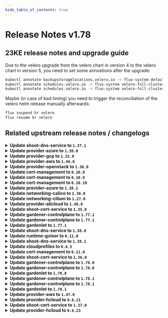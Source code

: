 ```yaml
---
hide_table_of_contents: true
---
```


# Release Notes v1.78

## 23KE release notes and upgrade guide
Due to the velero upgrade from the velero chart in version 4 to the velero chart in version 5, you need to set some annoations after the upgrade:
```sh
kubectl annotate backupstoragelocations.velero.io -n flux-system default meta.helm.sh/release-name=velero meta.helm.sh/release-namespace=flux-system
kubectl annotate schedules.velero.io -n flux-system velero-full-cluster-daily meta.helm.sh/release-name=velero meta.helm.sh/release-namespace=flux-system
kubectl annotate schedules.velero.io -n flux-system velero-full-cluster-hourly meta.helm.sh/release-name=velero meta.helm.sh/release-namespace=flux-system
```
Maybe (in case of bad timing) you need to trigger the reconciliation of the velero helm release manually afterwards:
```sh
flux suspend hr velero
flux resume hr velero
```

## Related upstream release notes / changelogs


<details>
<summary><b>Update shoot-dns-service to <code>1.37.1</code></b></summary>

# [gardener/gardener-extension-shoot-dns-service]

## 🐛 Bug Fixes

- `[USER]` Fail if reading secret for external provider fails. (#231) by `Martin Weindel <martin.weindel@sap.com>` [$890c829ba1058e748ef1f05ec7bfe3bbf644f6a7]

</details>

<details>
<summary><b>Update provider-azure to <code>1.38.0</code></b></summary>

# [gardener/gardener-extension-provider-azure]

## ⚠️ Breaking Changes

- `[OPERATOR]` The `security.gardener.cloud/pod-security-enforce` annotation in the ControllerRegistration is set to `baseline`. With this, the pods running in the extension namespace should comply with `baseline` pod-security standard. by @shafeeqes [#713]
- `[OPERATOR]` `provider-azure` no longer supports Shoots or Seeds with Кubernetes version < 1.22. by @shafeeqes [#708]
## ✨ New Features

- `[DEVELOPER]` This extension is now compatible with the `MachineControllerManagerDeployment` feature gate of `gardenlet`. by @rfranzke [#705]
- `[OPERATOR]` The `gardener-extension-admission-azure` chart allows to optionally configure a projected volume based kubeconfig. by @timuthy [#721]
## 🏃 Others

- `[OPERATOR]` Remove limits from critical control plane components. by @kon-angelo [#715]
- `[OPERATOR]` always search latest os version to build up the Bastion instance by @tedteng [#668]
- `[USER]` The node-controller-manager is now set to keep setting deprecated node labels for k8s clusters of version `>=1.26.0, <1.28.0` to ensure pods using persistent volumes with node affinities are scheduled in the cluster. by @vpnachev [#716]
# [gardener/terraformer]

## 🏃 Others

- `[OPERATOR]` Alpine has been updated to v1.18.2 by @kon-angelo [gardener/terraformer#138]
- `[OPERATOR]` Golang has been updated to v1.20.5 by @kon-angelo [gardener/terraformer#138]

</details>

<details>
<summary><b>Update provider-gcp to <code>1.32.0</code></b></summary>

# [gardener/gardener-extension-provider-gcp]

## ⚠️ Breaking Changes

- `[OPERATOR]` `provider-gcp` no longer supports Shoots or Seeds with Кubernetes version < 1.22. by @shafeeqes [#628]
- `[OPERATOR]` The `security.gardener.cloud/pod-security-enforce` annotation in the ControllerRegistration is set to `baseline`. With this, the pods running in the extension namespace should comply with `baseline` pod-security standard. by @shafeeqes [#632]
## ✨ New Features

- `[DEVELOPER]` This extension is now compatible with the `MachineControllerManagerDeployment` feature gate of `gardenlet`. by @rfranzke [#624]
- `[OPERATOR]` The `gardener-extension-admission-gcp` chart allows to optionally configure a projected volume based kubeconfig. by @timuthy [#638]
## 🏃 Others

- `[OPERATOR]` `cloud-controller-manager`'s route controller is no longer activated for clusters with overlay network by @ScheererJ [#631]
- `[OPERATOR]` Remove limits from critical control plane components. by @kon-angelo [#634]
- `[OPERATOR]` The following image is updated:
  - registry.k8s.io/cloud-provider-gcp/gcp-compute-persistent-disk-csi-driver: v1.9.5 -> v1.9.7 by @ialidzhikov [#636]
# [gardener/terraformer]

## 🏃 Others

- `[OPERATOR]` Golang has been updated to v1.20.5 by @kon-angelo [gardener/terraformer#138]
- `[OPERATOR]` Alpine has been updated to v1.18.2 by @kon-angelo [gardener/terraformer#138]

</details>

<details>
<summary><b>Update provider-aws to <code>1.46.0</code></b></summary>

# [gardener/gardener-extension-provider-aws]

## ⚠️ Breaking Changes

- `[OPERATOR]` `provider-aws` no longer supports Shoots or Seeds with Кubernetes version < 1.22. by @shafeeqes [#771]
- `[USER]` If the AWS Load Balancer Controller is deployed, the user used by the cloudprovider needs additional permissions. See last section in this example AWS IAM policy document [here](https://github.com/gardener/gardener-extension-provider-aws/blob/master/docs/usage-as-end-user.md#permissions) for more details. by @MartinWeindel [#717]
## ✨ New Features

- `[OPERATOR]` The `gardener-extension-admission-aws` chart allows to optionally configure a projected volume based kubeconfig. by @timuthy [#791]
- `[DEVELOPER]` This extension is now compatible with the `MachineControllerManagerDeployment` feature gate of `gardenlet`. by @rfranzke [#774]
- `[USER]` The AWS Load Balancer Controller is deployed into the control plane if enabled with `spec.provider.controlPlaneConfig.loadBalancerController.enabled=true` in the shoot manifest. by @MartinWeindel [#717]
## 🏃 Others

- `[OPERATOR]` Infrastructure dualstack support can be enabled via `spec.provider.infrastructureConfig.dualStack.enabled: true` in the shoot.yaml. by @DockToFuture [#778]
- `[OPERATOR]` add a sustainable way to get available image AMIs for the test by @tedteng [#715]
- `[OPERATOR]` Remove limits from system critical components by @kon-angelo [#787]
# [gardener/terraformer]

## 🏃 Others

- `[OPERATOR]` Golang has been updated to v1.20.5 by @kon-angelo [gardener/terraformer#138]
- `[OPERATOR]` Alpine has been updated to v1.18.2 by @kon-angelo [gardener/terraformer#138]

</details>

<details>
<summary><b>Update provider-openstack to <code>1.36.0</code></b></summary>

# [gardener/machine-controller-manager]

## 🐛 Bug Fixes

- `[OPERATOR]` Included `UnavailableReplicas` in determining if a machine deployment status update is needed by @ialidzhikov [gardener/machine-controller-manager#834]
# [gardener/gardener-extension-provider-openstack]

## ⚠️ Breaking Changes

- `[OPERATOR]` `provider-openstack` no longer supports Seeds or Shoots with Кubernetes version < 1.22. by @shafeeqes [#648]
- `[OPERATOR]` The `security.gardener.cloud/pod-security-enforce` annotation in the ControllerRegistration is set to `baseline`. With this, the pods running in the extension namespace should comply with `baseline` pod-security standard. by @shafeeqes [#653]
## ✨ New Features

- `[OPERATOR]` Flow-based infrastructure reconciliation without Terraformer by @MartinWeindel [#528]
- `[OPERATOR]` The `gardener-extension-admission-openstack` chart allows to optionally configure a projected volume based kubeconfig. by @timuthy [#660]
- `[DEVELOPER]` This extension is now compatible with the `MachineControllerManagerDeployment` feature gate of `gardenlet`. by @rfranzke [#645]
## 🐛 Bug Fixes

- `[OPERATOR]` Fix rendering of CSI manila storageclass if creating infrastructure fails. by @MartinWeindel [#652]
## 🏃 Others

- `[OPERATOR]` Provider-extension will attempt to delete all kubernetes loadbalancers that were not cleaned up by the CCM on infrastructure deletion. by @kon-angelo [#656]
- `[OPERATOR]` machineDeployment will have the label `topology.cinder.csi.openstack.org/zone` when created. by @elankath [#659]
- `[OPERATOR]` Remove limits from critical control plane components. by @kon-angelo [#657]
- `[DEVELOPER]` All code related to the removed `APIServerSNI` feature gate of `gardenlet` has been removed from this extension. by @rfranzke [#644]
# [gardener/terraformer]

## 🏃 Others

- `[OPERATOR]` Golang has been updated to v1.20.5 by @kon-angelo [gardener/terraformer#138]
- `[OPERATOR]` Alpine has been updated to v1.18.2 by @kon-angelo [gardener/terraformer#138]

</details>

<details>
<summary><b>Update cert-management to <code>0.10.8</code></b></summary>

# [gardener/cert-management]

## ⚠️ Breaking Changes

- `[OPERATOR]` Support of CRDs of version `apiextensions.k8s.io/v1beta1` is dropped. by @acumino [#133]
## 🏃 Others

- `[OPERATOR]` Bump golang from `1.20.6` to `1.20.7` by @MartinWeindel [#134]

</details>

<details>
<summary><b>Update cert-management to <code>0.10.9</code></b></summary>

# [gardener/cert-management]

## 🐛 Bug Fixes

- `[OPERATOR]` Fix optional deployment of CRDs which was broken with release v0.10.8 by @MartinWeindel [#135]

</details>

<details>
<summary><b>Update cert-management to <code>0.10.10</code></b></summary>

no release notes available

</details>

<details>
<summary><b>Update provider-azure to <code>1.38.1</code></b></summary>

# [gardener/gardener-extension-provider-azure]

## 🏃 Others

- `[OPERATOR]` Bastion instances now use the latest ubuntu server 22.04 LTS version  by @kon-angelo [#724]

</details>

<details>
<summary><b>Update networking-calico to <code>1.36.0</code></b></summary>

# [gardener/gardener-extension-networking-calico]

## ⚠️ Breaking Changes

- `[OPERATOR]` The `security.gardener.cloud/pod-security-enforce` annotation in the ControllerRegistration is set to `baseline`. With this, the pods running in the extension namespace should comply with `baseline` pod-security standard. by @shafeeqes [#280]
## ✨ New Features

- `[OPERATOR]` The `gardener-extension-admission-calico` chart allows to optionally configure a projected volume based kubeconfig. by @timuthy [#289]
## 🏃 Others

- `[OPERATOR]` Allow propagating pod routes to nodes without overlay network by specifying `shoot.spec.networking.providerConfig.overlay.createPodRoutes: true` by @ScheererJ [#285]

</details>

<details>
<summary><b>Update networking-cilium to <code>1.27.0</code></b></summary>

# [gardener/gardener-extension-networking-cilium]

## ⚠️ Breaking Changes

- `[OPERATOR]` The `security.gardener.cloud/pod-security-enforce` annotation in the ControllerRegistration is set to `baseline`. With this, the pods running in the extension namespace should comply with `baseline` pod-security standard. by @shafeeqes [#199]
## ✨ New Features

- `[OPERATOR]` The `gardener-extension-admission-cilium` chart allows to optionally configure a projected volume based kubeconfig. by @timuthy [#208]
## 🏃 Others

- `[OPERATOR]` Allow propagating pod routes to nodes without overlay network by specifying `shoot.spec.networking.providerConfig.overlay.createPodRoutes: true` by @ScheererJ [#203]
- `[OPERATOR]` Update cilium to `v1.14.0`. by @DockToFuture [#206]
- `[OPERATOR]` Update to cilium `v1.14.1`. by @DockToFuture [#209]

</details>

<details>
<summary><b>Update provider-alicloud to <code>1.48.0</code></b></summary>

# [gardener/gardener-extension-provider-alicloud]

## ⚠️ Breaking Changes

- `[OPERATOR]` The `security.gardener.cloud/pod-security-enforce` annotation in the ControllerRegistration is set to `baseline`. With this, the pods running in the extension namespace should comply with `baseline` pod-security standard. by @shafeeqes [#634]
- `[OPERATOR]` `provider-alicloud` no longer supports Shoots or Seeds with Кubernetes version < 1.22. by @shafeeqes [#623]
## ✨ New Features

- `[OPERATOR]` The `gardener-extension-admission-alicloud` chart allows to optionally configure a projected volume based kubeconfig. by @timuthy [#636]
## 🐛 Bug Fixes

- `[OPERATOR]` A bug related to the network policy annotations that prevented the shoot control plane Prometheus from scraping the `cloud-controller-manager` and caused false alerts is fixed. by @istvanballok [#637]
# [gardener/terraformer]

## 🏃 Others

- `[OPERATOR]` Golang has been updated to v1.20.5 by @kon-angelo [gardener/terraformer#138]
- `[OPERATOR]` Alpine has been updated to v1.18.2 by @kon-angelo [gardener/terraformer#138]

## Docker Images
gardener-extension-provider-alicloud: `eu.gcr.io/gardener-project/gardener/extensions/provider-alicloud:v1.48.0`
gardener-extension-admission-alicloud: `eu.gcr.io/gardener-project/gardener/extensions/admission-alicloud:v1.48.0`

</details>

<details>
<summary><b>Update shoot-cert-service to <code>1.35.0</code></b></summary>

# [gardener/gardener-extension-shoot-cert-service]

## ⚠️ Breaking Changes

- `[OPERATOR]` The `security.gardener.cloud/pod-security-enforce` annotation in the ControllerRegistration is set to `baseline`. With this, the pods running in the extension namespace should comply with `baseline` pod-security standard. by @shafeeqes [#175]
## 🏃 Others

- `[OPERATOR]` Bumps [github.com/gardener/gardener](https://github.com/gardener/gardener) from 1.75.0 to 1.76.2. by @dependabot[bot] [#179]
- `[OPERATOR]` Refactor imagevector package to conform to usage pattern in gardener/gardener by @MartinWeindel [#181]
- `[OPERATOR]` Bumps golang from 1.20.6 to 1.21.0. by @dependabot[bot] [#178]
- `[OPERATOR]` Bumps [github.com/gardener/gardener](https://github.com/gardener/gardener) from 1.76.2 to 1.77.0. by @dependabot[bot] [#180]
- `[USER]` Add configuration field `certExpirationAlertDays` to allow overriding default value in shoot manifest. by @MartinWeindel [#176]
# [gardener/cert-management]

## ⚠️ Breaking Changes

- `[OPERATOR]` Support of CRDs of version `apiextensions.k8s.io/v1beta1` is dropped. by @acumino [gardener/cert-management#133]
## 🐛 Bug Fixes

- `[OPERATOR]` Fix optional deployment of CRDs which was broken with release v0.10.8 by @MartinWeindel [gardener/cert-management#135]
## 🏃 Others

- `[OPERATOR]` Bump golang from `1.20.6` to `1.20.7` by @MartinWeindel [gardener/cert-management#134]

</details>

<details>
<summary><b>Update gardener-controlplane to <code>1.77.1</code></b></summary>

# [gardener/gardener]

## 🐛 Bug Fixes

- `[OPERATOR]` A bug is fixed that prevented scraping the metrics of etcd in the shoot control plane. by @gardener-ci-robot [#8372]

</details>

<details>
<summary><b>Update gardener-controlplane to <code>1.77.1</code></b></summary>

# [gardener/gardener]

## 🐛 Bug Fixes

- `[OPERATOR]` A bug is fixed that prevented scraping the metrics of etcd in the shoot control plane. by @gardener-ci-robot [#8372]

</details>

<details>
<summary><b>Update gardenlet to <code>1.77.1</code></b></summary>

# [gardener/gardener]

## 🐛 Bug Fixes

- `[OPERATOR]` A bug is fixed that prevented scraping the metrics of etcd in the shoot control plane. by @gardener-ci-robot [#8372]

</details>

<details>
<summary><b>Update shoot-dns-service to <code>1.38.0</code></b></summary>

# [gardener/gardener-extension-shoot-dns-service]

## ✨ New Features

- `[OPERATOR]` The `gardener-extension-admission-shoot-dns-service` chart allows to optionally configure a projected volume based kubeconfig. by @timuthy [#232]
## 🐛 Bug Fixes

- `[USER]` Fail if reading secret for external provider fails. by @MartinWeindel [#231]
## 🏃 Others

- `[OPERATOR]` Bumps [github.com/gardener/gardener](https://github.com/gardener/gardener) from 1.76.2 to 1.77.0. by @dependabot[bot] [#230]
- `[OPERATOR]` Refactor imagevector package to conform to usage pattern in gardener/gardener by @MartinWeindel [#233]

</details>

<details>
<summary><b>Update runtime-gvisor to <code>0.11.0</code></b></summary>

# [gardener/gardener-extension-runtime-gvisor]

## ⚠️ Breaking Changes

- `[OPERATOR]` `extension-runtime-gvisor` no longer supports Shoots with Кubernetes version < 1.22. by @shafeeqes [#84]
## 🏃 Others

- `[OPERATOR]` The Alpine base images for the gVisor installation containers were updated to the latest 3.17.4 version. by @MrBatschner [#85]
- `[OPERATOR]` The Alpine base images for the gVisor installation containers were updated to the latest 3.18.3 version. by @dependabot[bot] [#89]

</details>

<details>
<summary><b>Update shoot-dns-service to <code>1.38.1</code></b></summary>

# [gardener/gardener-extension-shoot-dns-service]

## 🏃 Others

- `[OPERATOR]` Add copy of images.yaml to charts dir to resolve installation issue for landscapes using RBSC (#237) by `Martin Weindel <martin.weindel@sap.com>` [$1ca03009ff7d641f48cd95b4d32e605056b50e75]

</details>

<details>
<summary><b>Update cloudprofiles to <code>0.6.5</code></b></summary>

**Full Changelog**: https://github.com/gardener-community/cloudprofiles/compare/0.6.4...0.6.5

</details>

<details>
<summary><b>Update cert-management to <code>0.11.0</code></b></summary>

# [gardener/cert-management]

## ✨ New Features

- `[USER]` Support for preferred chains to select a certificate chain returned for a certificate request from the ACME server by @MartinWeindel [#137]


</details>

<details>
<summary><b>Update shoot-cert-service to <code>1.36.0</code></b></summary>

# [gardener/cert-management]

## ✨ New Features

- `[USER]` Support for preferred chains to select a certificate chain returned for a certificate request from the ACME server by @MartinWeindel [gardener/cert-management#137]

</details>

<details>
<summary><b>Update gardener-controlplane to <code>1.78.0</code></b></summary>

# [gardener/gardener]

## ⚠️ Breaking Changes

- `[DEVELOPER]` The following mapper funcs from the extension library no longer accept a `context.Context` arg - `ClusterToContainerResourceMapper`, `ClusterToControlPlaneMapper`, `ClusterToDNSRecordMapper`, `ClusterToExtensionMapper`, `ClusterToInfrastructureMapper`, `ClusterToNetworkMapper`, `ClusterToWorkerMapper` and `ClusterToObjectMapper`. The `context.Context` arg was redundant and not used. by @acumino [#8321]
- `[USER]` Deprecated annotation `alpha.featuregates.shoot.gardener.cloud/node-local-dns` is removed. Use field `.spec.systemComponents.nodeLocalDNS.enabled` in `Shoot` instead. Switching on node-local-dns via shoot specification will roll the nodes even if node-local-dns was enabled beforehand via annotation. by @acumino [#8364]
- `[USER]` Deprecated annotation `alpha.featuregates.shoot.gardener.cloud/node-local-dns-force-tcp-to-{cluster-dns, upstream-dns}` is removed. Use field `.spec.systemComponents.nodeLocalDNS.{forceTCPToClusterDNS, forceTCPToUpstreamDNS}` in `Shoot` instead. by @acumino [#8364]
## ✨ New Features

- `[OPERATOR]` `kubectl get garden` now features additional printer column `Observability` providing information about the Observability components of the runtime cluster. by @gardener-ci-robot [#8384]
- `[OPERATOR]` It is possible now to trigger a seed reconciliation by annotating the Seed with `gardener.cloud/operation=reconcile`. by @shafeeqes [#8347]
- `[OPERATOR]` Status of `garden` now includes the `ObservabilityComponentsHealthy` condition which show the health of observability components in the garden runtime-cluster. by @oliver-goetz [#8346]
## 🐛 Bug Fixes

- `[OPERATOR]` `operator` now deletes `ManagedResources` deployed to the virtual-garden before deleting `virtual-garden-kube-apiserver`. by @oliver-goetz [#8368]
- `[OPERATOR]` A bug is fixed that prevented scraping the metrics of etcd in the shoot control plane. by @istvanballok [#8371]
- `[OPERATOR]` A bug is fixed that rendered the "CPU usage" panel of the "VPN" Plutono dashboard blank. by @gardener-ci-robot [#8392]
- `[OPERATOR]` A bug is fixed in the Prometheus alert definitions that caused false positive KubePodNotReadyControlPlane alerts related to the etcd compaction job. by @rickardsjp [#8361]
## 🏃 Others

- `[OPERATOR]` Shoot node network and seed pod network need to be disjoint. This will be checked during scheduling of a shoot cluster, i.e. during initial admission or on control-plane migration. by @ScheererJ [#8353]
- `[OPERATOR]` Prometheus scrape job configs for targets in the shoot cluster have been improved. by @rickardsjp [#8360]
- `[OPERATOR]` The following images are updated:
  - registry.k8s.io/metrics-server/metrics-server: v0.6.3 -> v0.6.4
  - registry.k8s.io/cpa/cluster-proportional-autoscaler: v1.8.8 -> v1.8.9
  - registry.k8s.io/coredns/coredns: v1.10.0 -> v1.10.1
  - quay.io/prometheus/blackbox-exporter: v0.23.0 -> v0.24.0
  - quay.io/prometheus/node-exporter: v1.5.0 -> v1.6.1
  - ghcr.io/credativ/plutono: v7.5.22 -> v7.5.23
  - ghcr.io/prometheus-operator/prometheus-config-reloader: v0.61.1 -> v0.67.1
  - registry.k8s.io/dns/k8s-dns-node-cache: 1.22.20 -> 1.22.23 by @ialidzhikov [#8324]
- `[OPERATOR]` The following images are updated:
  - `registry.k8s.io/kube-state-metrics/kube-state-metrics`: `v2.5.0` -> `v2.8.2` by @gardener-ci-robot [#8391]
- `[OPERATOR]` `gardener-operator` now takes over management of `plutono`. by @acumino [#8301]
- `[OPERATOR]` `kubectl proxy` now works as expected in the local development setup in conjunction with highly available vpn by @ScheererJ [#8370]
- `[DEPENDENCY]` Backupbucket/backupentry controllers: watch secret metadata only by @MartinWeindel [#8348]
- `[DEVELOPER]` Test-machinery integration tests are now using upstream K8s e2e test images such as `registry.k8s.io/e2e-test-images/busybox`, `registry.k8s.io/e2e-test-images/agnhost` instead Gardener images such as `eu.gcr.io/gardener-project/3rd/busybox`, `eu.gcr.io/gardener-project/3rd/alpine` and others. by @ialidzhikov [#8341]
# [gardener/etcd-druid]

## 🏃 Others

- `[OPERATOR]` Upgrade gardener/gardener from `1.65.0` to `1.76.0` by @acumino [gardener/etcd-druid#657]
- `[OPERATOR]` All default images are now present in `images.yaml` by @aaronfern [gardener/etcd-druid#673]
# [gardener/dependency-watchdog]

## 🏃 Others

- `[OPERATOR]` Bump g/g version to remove stale client-go dependency by @rishabh-11 [gardener/dependency-watchdog#92]
# [gardener/hvpa-controller]

## 🏃 Others

- `[OPERATOR]` Updated go to 1.20.7 by @voelzmo [gardener/hvpa-controller#126]

# Docker Images
admission-controller: `eu.gcr.io/gardener-project/gardener/admission-controller:v1.78.0`
apiserver: `eu.gcr.io/gardener-project/gardener/apiserver:v1.78.0`
controller-manager: `eu.gcr.io/gardener-project/gardener/controller-manager:v1.78.0`
scheduler: `eu.gcr.io/gardener-project/gardener/scheduler:v1.78.0`
operator: `eu.gcr.io/gardener-project/gardener/operator:v1.78.0`
gardenlet: `eu.gcr.io/gardener-project/gardener/gardenlet:v1.78.0`
resource-manager: `eu.gcr.io/gardener-project/gardener/resource-manager:v1.78.0`

</details>

<details>
<summary><b>Update gardener-controlplane to <code>1.78.0</code></b></summary>

# [gardener/gardener]

## ⚠️ Breaking Changes

- `[DEVELOPER]` The following mapper funcs from the extension library no longer accept a `context.Context` arg - `ClusterToContainerResourceMapper`, `ClusterToControlPlaneMapper`, `ClusterToDNSRecordMapper`, `ClusterToExtensionMapper`, `ClusterToInfrastructureMapper`, `ClusterToNetworkMapper`, `ClusterToWorkerMapper` and `ClusterToObjectMapper`. The `context.Context` arg was redundant and not used. by @acumino [#8321]
- `[USER]` Deprecated annotation `alpha.featuregates.shoot.gardener.cloud/node-local-dns` is removed. Use field `.spec.systemComponents.nodeLocalDNS.enabled` in `Shoot` instead. Switching on node-local-dns via shoot specification will roll the nodes even if node-local-dns was enabled beforehand via annotation. by @acumino [#8364]
- `[USER]` Deprecated annotation `alpha.featuregates.shoot.gardener.cloud/node-local-dns-force-tcp-to-{cluster-dns, upstream-dns}` is removed. Use field `.spec.systemComponents.nodeLocalDNS.{forceTCPToClusterDNS, forceTCPToUpstreamDNS}` in `Shoot` instead. by @acumino [#8364]
## ✨ New Features

- `[OPERATOR]` `kubectl get garden` now features additional printer column `Observability` providing information about the Observability components of the runtime cluster. by @gardener-ci-robot [#8384]
- `[OPERATOR]` It is possible now to trigger a seed reconciliation by annotating the Seed with `gardener.cloud/operation=reconcile`. by @shafeeqes [#8347]
- `[OPERATOR]` Status of `garden` now includes the `ObservabilityComponentsHealthy` condition which show the health of observability components in the garden runtime-cluster. by @oliver-goetz [#8346]
## 🐛 Bug Fixes

- `[OPERATOR]` `operator` now deletes `ManagedResources` deployed to the virtual-garden before deleting `virtual-garden-kube-apiserver`. by @oliver-goetz [#8368]
- `[OPERATOR]` A bug is fixed that prevented scraping the metrics of etcd in the shoot control plane. by @istvanballok [#8371]
- `[OPERATOR]` A bug is fixed that rendered the "CPU usage" panel of the "VPN" Plutono dashboard blank. by @gardener-ci-robot [#8392]
- `[OPERATOR]` A bug is fixed in the Prometheus alert definitions that caused false positive KubePodNotReadyControlPlane alerts related to the etcd compaction job. by @rickardsjp [#8361]
## 🏃 Others

- `[OPERATOR]` Shoot node network and seed pod network need to be disjoint. This will be checked during scheduling of a shoot cluster, i.e. during initial admission or on control-plane migration. by @ScheererJ [#8353]
- `[OPERATOR]` Prometheus scrape job configs for targets in the shoot cluster have been improved. by @rickardsjp [#8360]
- `[OPERATOR]` The following images are updated:
  - registry.k8s.io/metrics-server/metrics-server: v0.6.3 -> v0.6.4
  - registry.k8s.io/cpa/cluster-proportional-autoscaler: v1.8.8 -> v1.8.9
  - registry.k8s.io/coredns/coredns: v1.10.0 -> v1.10.1
  - quay.io/prometheus/blackbox-exporter: v0.23.0 -> v0.24.0
  - quay.io/prometheus/node-exporter: v1.5.0 -> v1.6.1
  - ghcr.io/credativ/plutono: v7.5.22 -> v7.5.23
  - ghcr.io/prometheus-operator/prometheus-config-reloader: v0.61.1 -> v0.67.1
  - registry.k8s.io/dns/k8s-dns-node-cache: 1.22.20 -> 1.22.23 by @ialidzhikov [#8324]
- `[OPERATOR]` The following images are updated:
  - `registry.k8s.io/kube-state-metrics/kube-state-metrics`: `v2.5.0` -> `v2.8.2` by @gardener-ci-robot [#8391]
- `[OPERATOR]` `gardener-operator` now takes over management of `plutono`. by @acumino [#8301]
- `[OPERATOR]` `kubectl proxy` now works as expected in the local development setup in conjunction with highly available vpn by @ScheererJ [#8370]
- `[DEPENDENCY]` Backupbucket/backupentry controllers: watch secret metadata only by @MartinWeindel [#8348]
- `[DEVELOPER]` Test-machinery integration tests are now using upstream K8s e2e test images such as `registry.k8s.io/e2e-test-images/busybox`, `registry.k8s.io/e2e-test-images/agnhost` instead Gardener images such as `eu.gcr.io/gardener-project/3rd/busybox`, `eu.gcr.io/gardener-project/3rd/alpine` and others. by @ialidzhikov [#8341]
# [gardener/etcd-druid]

## 🏃 Others

- `[OPERATOR]` Upgrade gardener/gardener from `1.65.0` to `1.76.0` by @acumino [gardener/etcd-druid#657]
- `[OPERATOR]` All default images are now present in `images.yaml` by @aaronfern [gardener/etcd-druid#673]
# [gardener/dependency-watchdog]

## 🏃 Others

- `[OPERATOR]` Bump g/g version to remove stale client-go dependency by @rishabh-11 [gardener/dependency-watchdog#92]
# [gardener/hvpa-controller]

## 🏃 Others

- `[OPERATOR]` Updated go to 1.20.7 by @voelzmo [gardener/hvpa-controller#126]

# Docker Images
admission-controller: `eu.gcr.io/gardener-project/gardener/admission-controller:v1.78.0`
apiserver: `eu.gcr.io/gardener-project/gardener/apiserver:v1.78.0`
controller-manager: `eu.gcr.io/gardener-project/gardener/controller-manager:v1.78.0`
scheduler: `eu.gcr.io/gardener-project/gardener/scheduler:v1.78.0`
operator: `eu.gcr.io/gardener-project/gardener/operator:v1.78.0`
gardenlet: `eu.gcr.io/gardener-project/gardener/gardenlet:v1.78.0`
resource-manager: `eu.gcr.io/gardener-project/gardener/resource-manager:v1.78.0`

</details>

<details>
<summary><b>Update gardenlet to <code>1.78.0</code></b></summary>

# [gardener/gardener]

## ⚠️ Breaking Changes

- `[DEVELOPER]` The following mapper funcs from the extension library no longer accept a `context.Context` arg - `ClusterToContainerResourceMapper`, `ClusterToControlPlaneMapper`, `ClusterToDNSRecordMapper`, `ClusterToExtensionMapper`, `ClusterToInfrastructureMapper`, `ClusterToNetworkMapper`, `ClusterToWorkerMapper` and `ClusterToObjectMapper`. The `context.Context` arg was redundant and not used. by @acumino [#8321]
- `[USER]` Deprecated annotation `alpha.featuregates.shoot.gardener.cloud/node-local-dns` is removed. Use field `.spec.systemComponents.nodeLocalDNS.enabled` in `Shoot` instead. Switching on node-local-dns via shoot specification will roll the nodes even if node-local-dns was enabled beforehand via annotation. by @acumino [#8364]
- `[USER]` Deprecated annotation `alpha.featuregates.shoot.gardener.cloud/node-local-dns-force-tcp-to-{cluster-dns, upstream-dns}` is removed. Use field `.spec.systemComponents.nodeLocalDNS.{forceTCPToClusterDNS, forceTCPToUpstreamDNS}` in `Shoot` instead. by @acumino [#8364]
## ✨ New Features

- `[OPERATOR]` `kubectl get garden` now features additional printer column `Observability` providing information about the Observability components of the runtime cluster. by @gardener-ci-robot [#8384]
- `[OPERATOR]` It is possible now to trigger a seed reconciliation by annotating the Seed with `gardener.cloud/operation=reconcile`. by @shafeeqes [#8347]
- `[OPERATOR]` Status of `garden` now includes the `ObservabilityComponentsHealthy` condition which show the health of observability components in the garden runtime-cluster. by @oliver-goetz [#8346]
## 🐛 Bug Fixes

- `[OPERATOR]` `operator` now deletes `ManagedResources` deployed to the virtual-garden before deleting `virtual-garden-kube-apiserver`. by @oliver-goetz [#8368]
- `[OPERATOR]` A bug is fixed that prevented scraping the metrics of etcd in the shoot control plane. by @istvanballok [#8371]
- `[OPERATOR]` A bug is fixed that rendered the "CPU usage" panel of the "VPN" Plutono dashboard blank. by @gardener-ci-robot [#8392]
- `[OPERATOR]` A bug is fixed in the Prometheus alert definitions that caused false positive KubePodNotReadyControlPlane alerts related to the etcd compaction job. by @rickardsjp [#8361]
## 🏃 Others

- `[OPERATOR]` Shoot node network and seed pod network need to be disjoint. This will be checked during scheduling of a shoot cluster, i.e. during initial admission or on control-plane migration. by @ScheererJ [#8353]
- `[OPERATOR]` Prometheus scrape job configs for targets in the shoot cluster have been improved. by @rickardsjp [#8360]
- `[OPERATOR]` The following images are updated:
  - registry.k8s.io/metrics-server/metrics-server: v0.6.3 -> v0.6.4
  - registry.k8s.io/cpa/cluster-proportional-autoscaler: v1.8.8 -> v1.8.9
  - registry.k8s.io/coredns/coredns: v1.10.0 -> v1.10.1
  - quay.io/prometheus/blackbox-exporter: v0.23.0 -> v0.24.0
  - quay.io/prometheus/node-exporter: v1.5.0 -> v1.6.1
  - ghcr.io/credativ/plutono: v7.5.22 -> v7.5.23
  - ghcr.io/prometheus-operator/prometheus-config-reloader: v0.61.1 -> v0.67.1
  - registry.k8s.io/dns/k8s-dns-node-cache: 1.22.20 -> 1.22.23 by @ialidzhikov [#8324]
- `[OPERATOR]` The following images are updated:
  - `registry.k8s.io/kube-state-metrics/kube-state-metrics`: `v2.5.0` -> `v2.8.2` by @gardener-ci-robot [#8391]
- `[OPERATOR]` `gardener-operator` now takes over management of `plutono`. by @acumino [#8301]
- `[OPERATOR]` `kubectl proxy` now works as expected in the local development setup in conjunction with highly available vpn by @ScheererJ [#8370]
- `[DEPENDENCY]` Backupbucket/backupentry controllers: watch secret metadata only by @MartinWeindel [#8348]
- `[DEVELOPER]` Test-machinery integration tests are now using upstream K8s e2e test images such as `registry.k8s.io/e2e-test-images/busybox`, `registry.k8s.io/e2e-test-images/agnhost` instead Gardener images such as `eu.gcr.io/gardener-project/3rd/busybox`, `eu.gcr.io/gardener-project/3rd/alpine` and others. by @ialidzhikov [#8341]
# [gardener/etcd-druid]

## 🏃 Others

- `[OPERATOR]` Upgrade gardener/gardener from `1.65.0` to `1.76.0` by @acumino [gardener/etcd-druid#657]
- `[OPERATOR]` All default images are now present in `images.yaml` by @aaronfern [gardener/etcd-druid#673]
# [gardener/dependency-watchdog]

## 🏃 Others

- `[OPERATOR]` Bump g/g version to remove stale client-go dependency by @rishabh-11 [gardener/dependency-watchdog#92]
# [gardener/hvpa-controller]

## 🏃 Others

- `[OPERATOR]` Updated go to 1.20.7 by @voelzmo [gardener/hvpa-controller#126]

# Docker Images
admission-controller: `eu.gcr.io/gardener-project/gardener/admission-controller:v1.78.0`
apiserver: `eu.gcr.io/gardener-project/gardener/apiserver:v1.78.0`
controller-manager: `eu.gcr.io/gardener-project/gardener/controller-manager:v1.78.0`
scheduler: `eu.gcr.io/gardener-project/gardener/scheduler:v1.78.0`
operator: `eu.gcr.io/gardener-project/gardener/operator:v1.78.0`
gardenlet: `eu.gcr.io/gardener-project/gardener/gardenlet:v1.78.0`
resource-manager: `eu.gcr.io/gardener-project/gardener/resource-manager:v1.78.0`

</details>

<details>
<summary><b>Update gardener-controlplane to <code>1.78.1</code></b></summary>

# [gardener/gardener]

## 🐛 Bug Fixes

- `[OPERATOR]` A bug has been fixed which was causing the garbage collector in `gardener-resource-manager` to wrongfully collect `Secret`s related to `ManagedResource`s when the source and the target cluster are equal. by @gardener-ci-robot [#8403]

</details>

<details>
<summary><b>Update gardener-controlplane to <code>1.78.1</code></b></summary>

# [gardener/gardener]

## 🐛 Bug Fixes

- `[OPERATOR]` A bug has been fixed which was causing the garbage collector in `gardener-resource-manager` to wrongfully collect `Secret`s related to `ManagedResource`s when the source and the target cluster are equal. by @gardener-ci-robot [#8403]

</details>

<details>
<summary><b>Update gardenlet to <code>1.78.1</code></b></summary>

# [gardener/gardener]

## 🐛 Bug Fixes

- `[OPERATOR]` A bug has been fixed which was causing the garbage collector in `gardener-resource-manager` to wrongfully collect `Secret`s related to `ManagedResource`s when the source and the target cluster are equal. by @gardener-ci-robot [#8403]

</details>

<details>
<summary><b>Update provider-aws to <code>1.47.0</code></b></summary>

# [gardener/gardener-extension-provider-aws]

## 🏃 Others

- `[OPERATOR]` No caching of secrets by @MartinWeindel [#790]
- `[OPERATOR]` Update aws-ebs-csi-driver to `v1.22.0` by @kon-angelo [#794]
- `[OPERATOR]` Update volume-modifier-for-k8s to `v0.1.2` by @kon-angelo [#794]

</details>

<details>
<summary><b>Update provider-hcloud to <code>0.6.21</code></b></summary>

# [gardener-extension-provider-hcloud] v0.6.21

</details>

<details>
<summary><b>Update shoot-cert-service to <code>1.37.0</code></b></summary>

# [gardener/gardener-extension-shoot-cert-service]

## 🐛 Bug Fixes

- `[OPERATOR]` No alerting for certificates in error state by @MartinWeindel [#190]

</details>

<details>
<summary><b>Update provider-hcloud to <code>0.6.23</code></b></summary>

# [gardener-extension-provider-hcloud] v0.6.23

</details>
